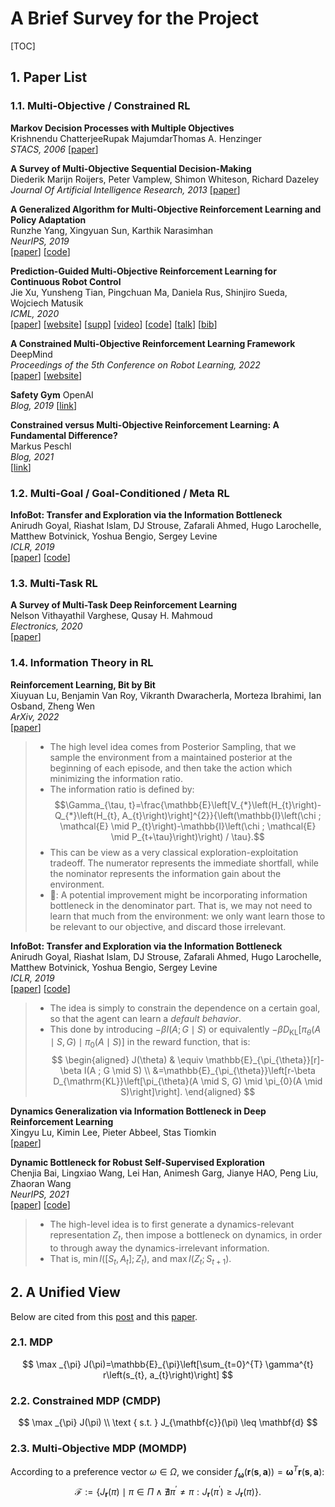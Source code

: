 # A Brief Survey for the Project
[TOC]

## 1. Paper List
### 1.1. Multi-Objective / Constrained RL
**Markov Decision Processes with Multiple Objectives**\
Krishnendu ChatterjeeRupak MajumdarThomas A. Henzinger\
*STACS, 2006*
[[paper](https://link.springer.com/chapter/10.1007/11672142_26)]

**A Survey of Multi-Objective Sequential Decision-Making**\
Diederik Marijn Roijers, Peter Vamplew, Shimon Whiteson, Richard Dazeley\
*Journal Of Artificial Intelligence Research, 2013*
[[paper](https://arxiv.org/abs/1402.0590)]

**A Generalized Algorithm for Multi-Objective Reinforcement Learning and Policy Adaptation**\
Runzhe Yang, Xingyuan Sun, Karthik Narasimhan\
*NeurIPS, 2019*\
[[paper](https://arxiv.org/abs/1908.08342)] [[code](https://github.com/RunzheYang/MORL)]

**Prediction-Guided Multi-Objective Reinforcement Learning for Continuous Robot Control**\
Jie Xu, Yunsheng Tian, Pingchuan Ma, Daniela Rus, Shinjiro Sueda, Wojciech Matusik\
*ICML, 2020*\
[[paper](https://people.csail.mit.edu/jiex/papers/PGMORL/paper.pdf)] [[website](http://pgmorl.csail.mit.edu/)] [[supp](https://people.csail.mit.edu/jiex/papers/PGMORL/supp.pdf)]  [[video](https://people.csail.mit.edu/jiex/papers/PGMORL/video.mp4)]  [[code](https://github.com/mit-gfx/PGMORL)]  [[talk](https://people.csail.mit.edu/jiex/papers/PGMORL/talk.mp4)]  [[bib](http://pgmorl.csail.mit.edu/)]

**A Constrained Multi-Objective Reinforcement Learning Framework**\
DeepMind\
*Proceedings of the 5th Conference on Robot Learning, 2022*\
[[paper](https://proceedings.mlr.press/v164/huang22a.html)] [[website](https://sites.google.com/view/cmorl/home?authuser=0)]

**Safety Gym**
OpenAI\
*Blog, 2019*
[[link](https://openai.com/blog/safety-gym/)]

**Constrained versus Multi-Objective Reinforcement Learning: A Fundamental Difference?**\
Markus Peschl\
*Blog, 2021*\
[[link](https://mlpeschl.com/post/multi_objective_rl/)]



### 1.2. Multi-Goal / Goal-Conditioned / Meta RL
**InfoBot: Transfer and Exploration via the Information Bottleneck**\
Anirudh Goyal, Riashat Islam, DJ Strouse, Zafarali Ahmed, Hugo Larochelle, Matthew Botvinick, Yoshua Bengio, Sergey Levine\
*ICLR, 2019*\
[[paper](https://openreview.net/forum?id=rJg8yhAqKm)] [[code](https://github.com/maximecb/gym-minigrid)]

### 1.3. Multi-Task RL
**A Survey of Multi-Task Deep Reinforcement Learning**\
Nelson Vithayathil Varghese, Qusay H. Mahmoud\
*Electronics, 2020*\
[[paper](https://www.mdpi.com/2079-9292/9/9/1363)]


### 1.4. Information Theory in RL
**Reinforcement Learning, Bit by Bit**\
Xiuyuan Lu, Benjamin Van Roy, Vikranth Dwaracherla, Morteza Ibrahimi, Ian Osband, Zheng Wen\
*ArXiv, 2022*\
[[paper](https://arxiv.org/abs/2103.04047)]
> - The high level idea comes from Posterior Sampling, that we sample the environment from a maintained posterior at the beginning of each episode, and then take the action which minimizing the information ratio.
> - The information ratio is defined by: $$\Gamma_{\tau, t}=\frac{\mathbb{E}\left[V_{*}\left(H_{t}\right)-Q_{*}\left(H_{t}, A_{t}\right)\right]^{2}}{\left(\mathbb{I}\left(\chi ; \mathcal{E} \mid P_{t}\right)-\mathbb{I}\left(\chi ; \mathcal{E} \mid P_{t+\tau}\right)\right) / \tau}.$$
> - This can be view as a very classical exploration-exploitation tradeoff. The numerator represents the immediate shortfall, while the nominator represents the information gain about the environment.
> - :baby_chick:: A potential improvement might be incorporating information bottleneck in the denominator part. That is, we may not need to learn that much from the environment: we only want learn those to be relevant to our objective, and discard those irrelevant.

**InfoBot: Transfer and Exploration via the Information Bottleneck**\
Anirudh Goyal, Riashat Islam, DJ Strouse, Zafarali Ahmed, Hugo Larochelle, Matthew Botvinick, Yoshua Bengio, Sergey Levine\
*ICLR, 2019*\
[[paper](https://openreview.net/forum?id=rJg8yhAqKm)] [[code](https://github.com/maximecb/gym-minigrid)]
> - The idea is simply to constrain the dependence on a certain goal, so that the agent can learn a *default behavior*.
> - This done by introducing $- \beta I(A ; G \mid S)$ or equivalently $- \beta D_{\mathrm{KL}}\left[\pi_{\theta}(A \mid S, G) \mid \pi_{0}(A \mid S)\right]$ in the reward function, that is: $$
\begin{aligned}
J(\theta) & \equiv \mathbb{E}_{\pi_{\theta}}[r]-\beta I(A ; G \mid S) \\
&=\mathbb{E}_{\pi_{\theta}}\left[r-\beta D_{\mathrm{KL}}\left[\pi_{\theta}(A \mid S, G) \mid \pi_{0}(A \mid S)\right]\right].
\end{aligned}
$$

**Dynamics Generalization via Information Bottleneck in Deep Reinforcement Learning**\
Xingyu Lu, Kimin Lee, Pieter Abbeel, Stas Tiomkin\
[[paper](https://arxiv.org/abs/2103.04047)]

**Dynamic Bottleneck for Robust Self-Supervised Exploration**\
Chenjia Bai, Lingxiao Wang, Lei Han, Animesh Garg, Jianye HAO, Peng Liu, Zhaoran Wang\
*NeurIPS, 2021*\
[[paper](https://openreview.net/forum?id=-t6TeG3A6Do)] [[code](https://github.com/Baichenjia/DB)]
> - The high-level idea is to first generate a dynamics-relevant representation $Z_{t}$, then impose a bottleneck on dynamics, in order to through away the dynamics-irrelevant information.
> - That is, $\min I([S_t, A_t]; Z_t)$, and $\max I(Z_t; S_{t+1})$.

## 2. A Unified View
Below are cited from this [post](https://mlpeschl.com/post/multi_objective_rl/) and this [paper](https://arxiv.org/pdf/1908.08342.pdf).

### 2.1. MDP
$$
\max _{\pi} J(\pi)=\mathbb{E}_{\pi}\left[\sum_{t=0}^{T} \gamma^{t} r\left(s_{t}, a_{t}\right)\right]
$$
### 2.2. Constrained MDP (CMDP)
$$
\max _{\pi} J(\pi) \\ \text { s.t. }  J_{\mathbf{c}}(\pi) \leq \mathbf{d}
$$

### 2.3. Multi-Objective MDP (MOMDP)
According to a preference vector $\omega \in \Omega$, we consider $f_{\boldsymbol{\omega}}(\mathbf{r}(\mathbf{s}, \mathbf{a}))=\boldsymbol{\omega}^{T} \mathbf{r}(\boldsymbol{s}, \boldsymbol{a})$:
$$
\mathcal{F}:=\left\{J_{\mathbf{r}}(\pi) \mid \pi \in \Pi \wedge \nexists \pi^{\prime} \neq \pi: J_{\mathbf{r}}\left(\pi^{\prime}\right) \geq J_{\mathbf{r}}(\pi)\right\}.
$$
